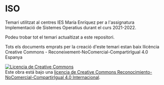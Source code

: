 # ISO
Temari utilitzat al centres IES María Enríquez per a l'assignatura Implementació de Sistemes Operatius durant el curs 2021-2022.

Podeu trobar tot el temari actualtizat a este repositori.

Tots els documents emprats per la creació d'este temari estan baix llicència Creative Commons - Reconeixement-NoComercial-CompartirIgual 4.0 Espanya

<a rel="license" href="http://creativecommons.org/licenses/by-nc-sa/4.0/"><img alt="Licencia de Creative Commons" style="border-width:0" src="https://i.creativecommons.org/l/by-nc-sa/4.0/88x31.png" /></a><br />Este obra está bajo una <a rel="license" href="http://creativecommons.org/licenses/by-nc-sa/4.0/">licencia de Creative Commons Reconocimiento-NoComercial-CompartirIgual 4.0 Internacional</a>.
